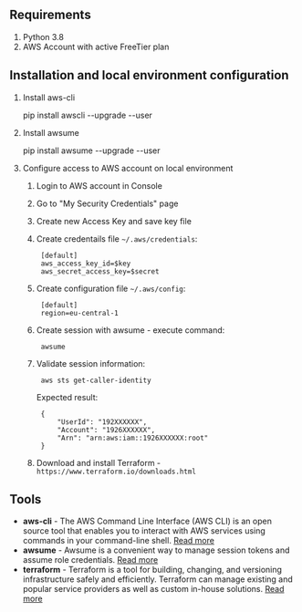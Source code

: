 ## Requirements 

1. Python 3.8
2. AWS Account with active FreeTier plan

## Installation and local environment configuration 

1. Install aws-cli 

    pip install awscli --upgrade --user

2. Install awsume 

    pip install awsume --upgrade --user

3. Configure access to AWS account on local environment 

    1. Login to AWS account in Console 
    2. Go to "My Security Credentials" page
    3. Create new Access Key and save key file 
    4. Create credentails file `~/.aws/credentials`:

            [default]
            aws_access_key_id=$key
            aws_secret_access_key=$secret

    5. Create configuration file `~/.aws/config`:

            [default]
            region=eu-central-1

    6. Create session with awsume - execute command:

            awsume
    
    7. Validate session information:

            aws sts get-caller-identity

        Expected result:

            {
                "UserId": "192XXXXXX",
                "Account": "1926XXXXXX",
                "Arn": "arn:aws:iam::1926XXXXXX:root"
            }

    8. Download and install Terraform - `https://www.terraform.io/downloads.html`



## Tools 

- **aws-cli** - The AWS Command Line Interface (AWS CLI) is an open source tool that enables you to interact with AWS services using commands in your command-line shell. [Read more](https://docs.aws.amazon.com/cli/latest/userguide/cli-chap-welcome.html)
- **awsume** - Awsume is a convenient way to manage session tokens and assume role credentials. [Read more](https://awsu.me)
- **terraform** - Terraform is a tool for building, changing, and versioning infrastructure safely and efficiently. Terraform can manage existing and popular service providers as well as custom in-house solutions. [Read more](https://www.terraform.io/intro/index.html)